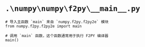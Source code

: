 # `.\numpy\numpy\f2py\__main__.py`

```
# 导入主函数 `main` 来自 `numpy.f2py.f2py2e` 模块
from numpy.f2py.f2py2e import main

# 调用 `main` 函数，这个函数通常用于执行 F2PY 编译器
main()
```